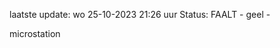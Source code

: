 laatste update: 
wo 25-10-2023 21:26   uur 
Status: FAALT - geel - 
<div class="service Y">microstation</div>